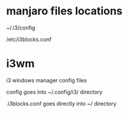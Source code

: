 # manjaro files locations

~/.i3/config

/etc/i3blocks.conf



# i3wm

i3 windows manager config files

config goes into ~/.config/i3/ directory

.i3blocks.conf goes directly into ~/ directory
  
  
